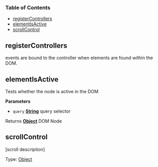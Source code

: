 <!-- Generated by documentation.js. Update this documentation by updating the source code. -->

### Table of Contents

-   [registerControllers][1]
-   [elementIsActive][2]
-   [scrollControl][3]

## registerControllers

events are bound to the controller when
elements are found within the DOM.

## elementIsActive

Tests whether the node is active in the DOM

**Parameters**

-   `query` **[String][4]** query selector

Returns **[Object][5]** DOM Node

## scrollControl

[scroll description]

Type: [Object][5]

[1]: #registercontrollers

[2]: #elementisactive

[3]: #scrollcontrol

[4]: https://developer.mozilla.org/docs/Web/JavaScript/Reference/Global_Objects/String

[5]: https://developer.mozilla.org/docs/Web/JavaScript/Reference/Global_Objects/Object
